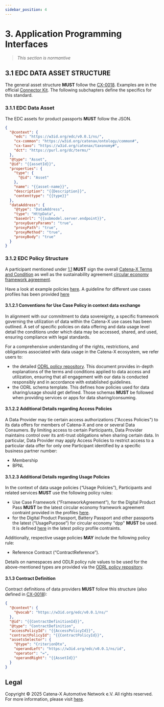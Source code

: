 ```yaml
---
sidebar_position: 4
---
```


# 3. Application Programming Interfaces

> *This section is normantive*

## 3.1 EDC DATA ASSET STRUCTURE

The general asset structure **MUST** follow the [CX-0018](#211-list-of-standalone-standards).
Examples are in the official [Connector Kit](https://eclipse-tractusx.github.io/docs-kits/kits/Connector%20Kit/Adoption%20View/connector_kit_adoption_view).
The following subchapters define the specifics for this standard.

### 3.1.1 EDC Data Asset

The EDC assets for product passports **MUST** follow the JSON.

```json
{
  "@context": {
    "edc": "https://w3id.org/edc/v0.0.1/ns/",
    "cx-common": "https://w3id.org/catenax/ontology/common#",
    "cx-taxo": "https://w3id.org/catenax/taxonomy#",
    "dct": "https://purl.org/dc/terms/"
  },
  "@type": "Asset",
  "@id": "{{assetId}}",
  "properties": {
    "type": {
      "@id": "Asset"
    },
    "name": "{{asset-name}}",
    "description": "{{Description}}",
    "contenttype": "{{type}}"
  },
  "dataAddress": {
    "@type": "DataAddress",
    "type": "HttpData",
    "baseUrl": "{{submodel.server.endpoint}}",
    "proxyQueryParams": "true",
    "proxyPath": "true",
    "proxyMethod": "true",
    "proxyBody": "true"
  }
}
```

### 3.1.2 EDC Policy Structure

A participant mentioned under [1.1](#11-audience--scope) **MUST** sign the overall
[Catena-X Terms and Condition](https://catenax-ev.github.io/docs/regulatory-framework/governance-framework) as well as the sustainability agreement
[circular economy framework agreement](https://catenax-ev.github.io/docs/regulatory-framework/20000ft/use-case-ce).

 Have a look at example policies [here](https://github.com/catenax-eV/cx-odrl-profile/blob/c96b426ded7922f44bdc33bfc5e0bf754031b5e8/example_usage_policy.json). A guideline for different use cases profiles has been provided [here](https://github.com/catenax-eV/cx-odrl-profile/blob/c96b426ded7922f44bdc33bfc5e0bf754031b5e8/profile.md)

#### 3.1.2.1 Conventions for Use Case Policy in context data exchange

In alignment with our commitment to data sovereignty, a specific framework governing the utilization of data within the Catena-X use cases has been outlined. A set of specific policies on data offering and data usage level detail the conditions under which data may be accessed, shared, and used, ensuring compliance with legal standards.

For a comprehensive understanding of the rights, restrictions, and obligations associated with data usage in the Catena-X ecosystem, we refer users to:

- the detailed [ODRL policy repository](https://github.com/catenax-eV/cx-odrl-profile). This document provides in-depth explanations of the terms and conditions applied to data access and utilization, ensuring that all engagement with our data is conducted responsibly and in accordance with established guidelines.
- the ODRL schema template. This defines how policies used for data sharing/usage should get defined. Those schemas **MUST** be followed when providing services or apps for data sharing/consuming.
  
#### 3.1.2.2 Additional Details regarding Access Policies

A Data Provider may tie certain access authorizations ("Access Policies") to its data offers for members of Catena-X  and one or several Data Consumers. By limiting access to certain Participants, Data Provider maintains control over its anti-trust obligations when sharing certain data. In particular, Data Provider may apply Access Policies to restrict access to a particular data offer for only one Participant identified by a specific business partner number:

- Membership
- BPNL

#### 3.1.2.3 Additional Details regarding Usage Policies

In the context of data usage policies (“Usage Policies”), Participants and related services **MUST** use the following policy rules:

- Use Case Framework (“FrameworkAgreement”), for the Digital Product Pass **MUST** be the latest circular economy framework agreement contraint provided in the profiles [here](https://github.com/catenax-eV/cx-odrl-profile/blob/c96b426ded7922f44bdc33bfc5e0bf754031b5e8/profile.md#frameworkagreement).
- for the Digital Product Passport, Battery Passport and other passports the latest (“UsagePurpose”) for circular economy "dpp" **MUST** be used. It is defined [here](https://github.com/catenax-eV/cx-odrl-profile/blob/c96b426ded7922f44bdc33bfc5e0bf754031b5e8/profile.md#usagepurpose) in the latest policy profile contraints.

Additionally, respective usage policies **MAY** include the following policy rule:

- Reference Contract (“ContractReference”).

Details on  namespaces and ODLR policy rule values to be used for the above-mentioned types are provided via the [ODRL policy repository](https://github.com/catenax-eV/cx-odrl-profile).

#### 3.1.3 Contract Definition

Contract definitions of data providers **MUST** follow this structure (also defined in [CX-0018](#211-list-of-standalone-standards)):

```json
{
  "@context": {
    "@vocab": "https://w3id.org/edc/v0.0.1/ns/"
  },
  "@id": "{{ContractDefinitionId}}",
  "@type": "ContractDefinition",
  "accessPolicyId": "{{AccessPolicyId}}",
  "contractPolicyId": "{{ContractPolicyId}}",
  "assetsSelector": {
    "@type": "CriterionDto",
    "operandLeft": "https://w3id.org/edc/v0.0.1/ns/id",
    "operator": "=",
    "operandRight": "{{AssetId}}"
  }
}
```

## Legal

Copyright © 2025 Catena-X Automotive Network e.V. All rights reserved. For more information, please visit [here](/copyright).
